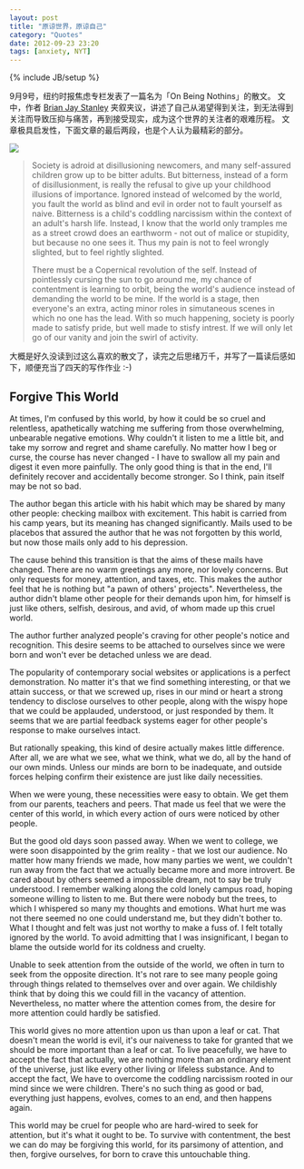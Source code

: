 ```yaml
---
layout: post
title: "原谅世界，原谅自己"
category: "Quotes"
date: 2012-09-23 23:20
tags: [anxiety, NYT]
---
```

{% include JB/setup %}

9月9号，纽约时报焦虑专栏发表了一篇名为「On Being Nothins」的散文。
文中，作者 [Brian Jay Stanley](http://www.brianjaystanley.com/aphorisms/) 夹叙夹议，讲述了自己从渴望得到关注，到无法得到关注而导致压抑与痛苦，再到接受现实，成为这个世界的关注者的艰难历程。
文章极具启发性，下面文章的最后两段，也是个人认为最精彩的部分。

<div class="floating-right">
<img src="http://www.brianjaystanley.com/about/author-photo.jpg"/>
</div>

> Society is adroid at disillusioning newcomers, and many self-assured children grow up to be bitter adults.
> But bitterness, instead of a form of disillusionment, is really the refusal to give up your childhood illusions of importance.
> Ignored instead of welcomed by the world, you fault the world as blind and evil in order not to fault yourself as naive.
> Bitterness is a child's coddling narcissism within the context of an adult's harsh life.
> Instead, I know that the world only tramples me as a street crowd does an earthworm - not out of malice or stupidity, but because no one sees it.
> Thus my pain is not to feel wrongly slighted, but to feel rightly slighted.
> 
> There must be a Copernical revolution of the self.
> Instead of pointlessly cursing the sun to go around me, my chance of contentment is learning to orbit, being the world's audience instead of demanding the world to be mine.
> If the world is a stage, then everyone's an extra, acting minor roles in simutaneous scenes in which no one has the lead.
> With so much happening, society is poorly made to satisfy pride, but well made to stisfy intrest.
> If we will only let go of our vanity and join the swirl of activity.

大概是好久没读到过这么喜欢的散文了，读完之后思绪万千，并写了一篇读后感如下，顺便充当了四天的写作作业 :-)


## Forgive This World

At times, I'm confused by this world, by how it could be so cruel and relentless, apathetically watching me suffering from those overwhelming, unbearable negative emotions. 
Why couldn't it listen to me a little bit, and take my sorrow and regret and shame carefully.
No matter how I beg or curse, the course has never changed - I have to swallow all my pain and digest it even more painfully.
The only good thing is that in the end, I'll definitely recover and accidentally become stronger.
So I think, pain itself may be not so bad.

The author began this article with his habit which may be shared
by many other people: checking mailbox with excitement.
This habit is carried from his camp years, but its meaning has changed significantly.
Mails used to be placebos that assured the author that he was not forgotten by this world, but now those mails only add to his depression.

The cause behind this transition is that the aims of these mails have changed.
There are no warm greetings any more, nor lovely concerns.
But only requests for money, attention, and taxes, etc.
This makes the author feel that he is nothing but "a pawn of others' projects".
Nevertheless, the author didn't blame other people for their demands upon him, for himself is just like others, selfish, desirous, and avid, of whom made up this cruel world.

The author further analyzed people's craving for other people's notice and recognition.
This desire seems to be attached to ourselves since we were born and won't ever be detached unless we are dead.

The popularity of contemporary social websites or applications is a perfect demonstration.
No matter it's that we find something interesting, or that we attain success, or that we screwed up, rises in our mind or heart a strong tendency to disclose ourselves to other people, along with the wispy hope that we could be applauded, understood, or just responded by them.
It seems that we are partial feedback systems eager for other people's response to make ourselves intact.

But rationally speaking, this kind of desire actually makes little difference.
After all, we are what we see, what we think, what we do, all by the hand of our own minds.
Unless our minds are born to be inadequate, and outside forces helping confirm their existence are just like daily necessities.

When we were young, these necessities were easy to obtain.
We get them from our parents, teachers and peers.
That made us feel that we were the center of this world, in which every action of ours were noticed by other people.

But the good old days soon passed away.
When we went to college, we were soon disappointed by the grim reality - that we lost our audience.
No matter how many friends we made, how many parties we went, we couldn't run away from the fact that we actually became more and more introvert.
Be cared about by others seemed a impossible dream, not to say be truly understood.
I remember walking along the cold lonely campus road, hoping someone willing to listen to me.
But there were nobody but the trees, to which I whispered so many my thoughts and emotions.
What hurt me was not there seemed no one could understand me, but they didn't bother to.
What I thought and felt was just not worthy to make a fuss of.
I felt totally ignored by the world.
To avoid admitting that I was insignificant, I began to blame the outside world for its coldness and cruelty.

Unable to seek attention from the outside of the world, we often in turn to seek from the opposite direction.
It's not rare to see many people going through things related to themselves over and over again.
We childishly think that by doing this we could fill in the vacancy of attention.
Nevertheless, no matter where the attention comes from, the desire for more attention could hardly be satisfied. 

This world gives no more attention upon us than upon a leaf or cat.
That doesn't mean the world is evil, it's our naiveness to take for granted that we should be more important than a leaf or cat.
To live peacefully, we have to accept the fact that actually, we are nothing more than an ordinary element of the universe, just like every other living or lifeless substance.
And to accept the fact, We have to overcome the coddling narcissism rooted in our mind since we were children.
There's no such thing as good or bad, everything just happens, evolves, comes to an end, and then happens again.

This world may be cruel for people who are hard-wired to seek for attention, but it's what it ought to be.
To survive with contentment, the best we can do may be forgiving this world, for its parsimony of attention, and then, forgive ourselves, for born to crave this untouchable thing.
